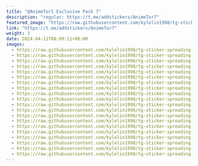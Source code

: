 ```yaml
---
title: "@AnimeTor1 Exclusive Pack 7"
description: "regular: https://t.me/addstickers/AnimeTor7"
featured_image: "https://raw.githubusercontent.com/kylelin1998/tg-sticker-spreading-worldwide-images/main/img/8c267845-60a6-4542-910b-f363b5ac1068.jpg"
link: "https://t.me/addstickers/AnimeTor7"
weight: 3
date: 2024-04-11T08:09:11+08:00
images:
  - https://raw.githubusercontent.com/kylelin1998/tg-sticker-spreading-worldwide-images/main/img/8c267845-60a6-4542-910b-f363b5ac1068.jpg
  - https://raw.githubusercontent.com/kylelin1998/tg-sticker-spreading-worldwide-images/main/img/bc171d29-62bc-4278-a91f-123d7530af19.jpg
  - https://raw.githubusercontent.com/kylelin1998/tg-sticker-spreading-worldwide-images/main/img/39dd6c2f-5e65-4f1e-bb5c-7ba6801982b7.jpg
  - https://raw.githubusercontent.com/kylelin1998/tg-sticker-spreading-worldwide-images/main/img/fc04e6b8-5979-4b36-b299-118c0bc763de.jpg
  - https://raw.githubusercontent.com/kylelin1998/tg-sticker-spreading-worldwide-images/main/img/2184fbab-5808-4f61-b497-7d374be619c7.jpg
  - https://raw.githubusercontent.com/kylelin1998/tg-sticker-spreading-worldwide-images/main/img/aa471994-6f6f-4676-a8e8-7289e429db59.jpg
  - https://raw.githubusercontent.com/kylelin1998/tg-sticker-spreading-worldwide-images/main/img/9f144c6a-733e-431f-bc7c-64c38fee1e19.jpg
  - https://raw.githubusercontent.com/kylelin1998/tg-sticker-spreading-worldwide-images/main/img/d4ba69c4-6b05-4c8d-8ca5-97fcdfb60275.jpg
  - https://raw.githubusercontent.com/kylelin1998/tg-sticker-spreading-worldwide-images/main/img/eeedf8d1-3dcc-48ce-b87b-6c2a67d88e15.jpg
  - https://raw.githubusercontent.com/kylelin1998/tg-sticker-spreading-worldwide-images/main/img/1b841ec6-97f7-4995-a1b1-601923cf24bd.jpg
  - https://raw.githubusercontent.com/kylelin1998/tg-sticker-spreading-worldwide-images/main/img/1d3e2596-0189-42f3-96cf-c1b23d5fcbb8.jpg
  - https://raw.githubusercontent.com/kylelin1998/tg-sticker-spreading-worldwide-images/main/img/3dbb1709-0d54-480a-b39f-50dc4e8f64c2.jpg
  - https://raw.githubusercontent.com/kylelin1998/tg-sticker-spreading-worldwide-images/main/img/e06dac11-4735-487e-9075-8efc550779e0.jpg
  - https://raw.githubusercontent.com/kylelin1998/tg-sticker-spreading-worldwide-images/main/img/e06833a5-6965-4436-9ccf-4cf2512fae1f.jpg
  - https://raw.githubusercontent.com/kylelin1998/tg-sticker-spreading-worldwide-images/main/img/fef98f95-c0d0-45d5-938b-ee8b62887c9c.jpg
  - https://raw.githubusercontent.com/kylelin1998/tg-sticker-spreading-worldwide-images/main/img/8485b40b-ecf7-42c9-ae58-3af3ce106901.jpg
  - https://raw.githubusercontent.com/kylelin1998/tg-sticker-spreading-worldwide-images/main/img/e091efeb-aa9d-4da0-baad-8b1f38be0202.jpg
  - https://raw.githubusercontent.com/kylelin1998/tg-sticker-spreading-worldwide-images/main/img/97932288-f784-44ec-89ae-b9f5bb46b65f.jpg
  - https://raw.githubusercontent.com/kylelin1998/tg-sticker-spreading-worldwide-images/main/img/7beed168-bea0-4589-b52d-ef6bb131f5b3.jpg
  - https://raw.githubusercontent.com/kylelin1998/tg-sticker-spreading-worldwide-images/main/img/4a78fafe-08f0-42f7-8d32-6bcb2d55c810.jpg
---
```

